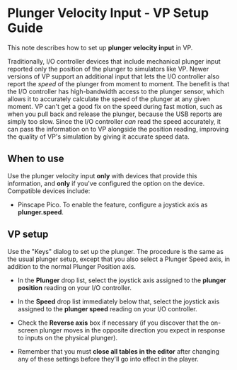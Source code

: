 # Plunger Velocity Input - VP Setup Guide

This note describes how to set up **plunger velocity input** in VP.

Traditionally, I/O controller devices that include mechanical plunger
input reported only the position of the plunger to simulators like VP.
Newer versions of VP support an additional input that lets the I/O
controller also report the *speed* of the plunger from moment to
moment.  The benefit is that the I/O controller has high-bandwidth
access to the plunger sensor, which allows it to accurately calculate
the speed of the plunger at any given moment.  VP can't get a good fix
on the speed during fast motion, such as when you pull back and
release the plunger, because the USB reports are simply too slow.
Since the I/O controller *can* read the speed accurately, it can pass
the information on to VP alongside the position reading, improving the
quality of VP's simulation by giving it accurate speed data.


## When to use

Use the plunger velocity input **only** with devices that provide
this information, and **only** if you've configured the option on
the device.  Compatible devices include:

* Pinscape Pico.  To enable the feature, configure a joystick axis
as **plunger.speed**.

## VP setup

Use the "Keys" dialog to set up the plunger.  The procedure is the
same as the usual plunger setup, except that you also select a Plunger
Speed axis, in addition to the normal Plunger Position axis.

* In the **Plunger** drop list, select the joystick axis assigned to
the **plunger position** reading on your I/O controller.

* In the **Speed** drop list immediately below that, select the joystick
axis assigned to the **plunger speed** reading on your I/O controller.

* Check the **Reverse axis** box if necessary (if you discover that
the on-screen plunger moves in the opposite direction you expect in
response to inputs on the physical plunger).

* Remember that you must **close all tables in the editor** after changing
any of these settings before they'll go into effect in the player.

